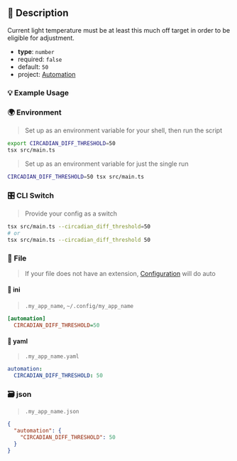 ## 📜 Description

Current light temperature must be at least this much off target in order to be eligible for adjustment.

- **type**: `number`
- required: `false`
- default: `50`
- project: [Automation](/home-automation/automation)

### 💡 Example Usage

### 🌍 Environment

> Set up as an environment variable for your shell, then run the script
```bash
export CIRCADIAN_DIFF_THRESHOLD=50
tsx src/main.ts
```
> Set up as an environment variable for just the single run

```bash
CIRCADIAN_DIFF_THRESHOLD=50 tsx src/main.ts
```
### 🎛️ CLI Switch

> Provide your config as a switch
```bash
tsx src/main.ts --circadian_diff_threshold=50
# or
tsx src/main.ts --circadian_diff_threshold 50
```
### 📁 File
>  If your file does not have an extension, [Configuration](/core/configuration) will do auto
#### 📘 ini

> `.my_app_name`, `~/.config/my_app_name`

```ini
[automation]
  CIRCADIAN_DIFF_THRESHOLD=50
```
#### 📄 yaml

> `.my_app_name.yaml`

```yaml
automation:
  CIRCADIAN_DIFF_THRESHOLD: 50
```
### 🗃️ json

> `.my_app_name.json`

```json
{
  "automation": {
    "CIRCADIAN_DIFF_THRESHOLD": 50
  }
}
```
